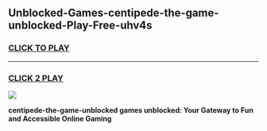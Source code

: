 
## Unblocked-Games-centipede-the-game-unblocked-Play-Free-uhv4s
<h3>
<a href="https://premium76.site?title=centipede-the-game-unblocked&ref=19M">CLICK TO PLAY</a></h3>
<hr>

<h3>
<a href="https://premium76.site?title=centipede-the-game-unblocked&ref=19M">CLICK 2 PLAY</a>
  
</h3>

<a href="https://premium76.site?title=centipede-the-game-unblocked&ref=19M"><img src="https://clearcache.store/games.png"></a>


**centipede-the-game-unblocked games unblocked: Your Gateway to Fun and Accessible Online Gaming**
